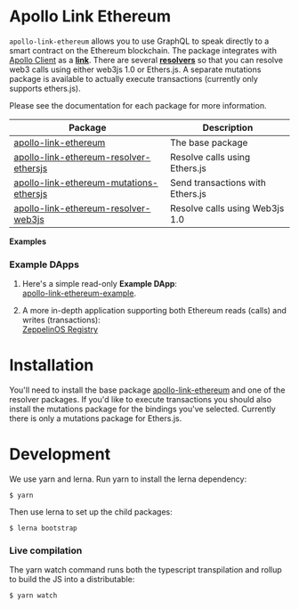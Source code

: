 # Apollo Link Ethereum

`apollo-link-ethereum` allows you to use GraphQL to speak directly to a smart contract on the Ethereum blockchain.  The package integrates with [Apollo Client](https://www.apollographql.com/docs/tutorial/client.html#apollo-client-setup) as a **[link](https://www.apollographql.com/docs/link/)**.  There are several **[resolvers](https://www.apollographql.com/docs/graphql-tools/resolvers.html#Resolver-map)** so that you can resolve web3 calls using either web3js 1.0 or Ethers.js.  A separate mutations package is available to actually execute transactions (currently only supports ethers.js).

Please see the documentation for each package for more information.

| Package | Description |
| --- | --- |
| [apollo-link-ethereum](https://github.com/DeltaCamp/apollo-link-ethereum/tree/master/packages/apollo-link-ethereum) | The base package |
| [apollo-link-ethereum-resolver-ethersjs](https://github.com/DeltaCamp/apollo-link-ethereum/tree/master/packages/apollo-link-ethereum-resolver-ethersjs) | Resolve calls using Ethers.js |
| [apollo-link-ethereum-mutations-ethersjs](https://github.com/DeltaCamp/apollo-link-ethereum/tree/master/packages/apollo-link-ethereum-mutations-ethersjs) | Send transactions with Ethers.js |
| [apollo-link-ethereum-resolver-web3js](https://github.com/DeltaCamp/apollo-link-ethereum/tree/master/packages/apollo-link-ethereum-resolver-web3js) | Resolve calls using Web3js 1.0 |

**Examples**

### Example DApps

1. Here's a simple read-only **Example DApp**:
<br />[apollo-link-ethereum-example](https://github.com/DeltaCamp/apollo-link-ethereum-example).  

2. A more in-depth application supporting both Ethereum reads (calls) and writes (transactions):
<br />[ZeppelinOS Registry](https://github.com/zeppelinos/zos-registry)

# Installation

You'll need to install the base package [apollo-link-ethereum](./packages/apollo-link-ethereum/README.md) and one of the resolver packages.  If you'd like to execute transactions you should also install the mutations package for the bindings you've selected.  Currently there is only a mutations package for Ethers.js.

# Development

We use yarn and lerna. Run yarn to install the lerna dependency:

`$ yarn`

Then use lerna to set up the child packages:

`$ lerna bootstrap`

### Live compilation

The yarn watch command runs both the typescript transpilation and rollup to build the JS into a distributable:

```
$ yarn watch
```
